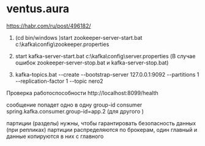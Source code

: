 # ventus.aura
https://habr.com/ru/post/496182/

1. (cd bin/windows )start zookeeper-server-start.bat c:\kafka\config\zookeeper.properties 
2. start kafka-server-start.bat c:\kafka\config\server.properties 
(В случае ошибок zookeeper-server-stop.bat и kafka-server-stop.bat)

3. kafka-topics.bat --create --bootstrap-server 127.0.0.1:9092 --partitions 1 --replication-factor 1 --topic nero2

Проверка работоспособности
http://localhost:8099/health

сообщение попадет одно в одну group-id consumer
spring.kafka.consumer.group-id=app.2 (для другого )

партиции (разделы) нужны, чтобы гарантировать безопасность данных (при репликах)
партиции распределяются по брокерам, один главный и данные копируются в них с главного